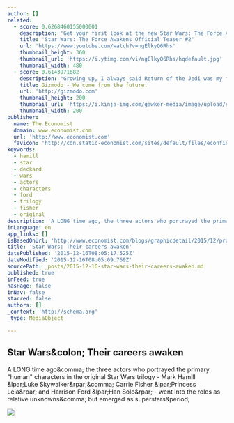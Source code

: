 ```yaml
---
author: []
related:
  - score: 0.6268460155000001
    description: 'Get your first look at the new Star Wars: The Force Awakens teaser #2! Lucasfilm and visionary director J.J. Abrams join forces to take you back again to a galaxy far, far away as "Star Wars" returns to the big screen with "Star Wars: The Force Awakens."'
    title: 'Star Wars: The Force Awakens Official Teaser #2'
    url: 'https://www.youtube.com/watch?v=ngElkyQ6Rhs'
    thumbnail_height: 360
    thumbnail_url: 'https://i.ytimg.com/vi/ngElkyQ6Rhs/hqdefault.jpg'
    thumbnail_width: 480
  - score: 0.6143971682
    description: "Growing up, I always said Return of the Jedi was my favorite Star Wars movie. It wasn't until years later I realized I was in the minority by saying that. Watching it again, I now know exactly why I enjoy it so much, why others don't, and why we're both completely right."
    title: Gizmodo - We come from the future.
    url: 'http://gizmodo.com'
    thumbnail_height: 200
    thumbnail_url: 'https://i.kinja-img.com/gawker-media/image/upload/s---erriNCS--/c_fill,fl_progressive,g_center,h_200,q_80,w_200/fdj3buryz5nuzyf2k620.png'
    thumbnail_width: 200
publisher:
  name: The Economist
  domain: www.economist.com
  url: 'http://www.economist.com'
  favicon: 'http://cdn.static-economist.com/sites/default/files/econfinal_favicon.ico'
keywords:
  - hamill
  - star
  - deckard
  - wars
  - actors
  - characters
  - ford
  - trilogy
  - fisher
  - original
description: 'A LONG time ago, the three actors who portrayed the primary "human" characters in the original Star Wars trilogy - Mark Hamill (Luke Skywalker), Carrie Fisher (Princess Leia) and Harrison Ford (Han Solo) - went into the roles as relative unknowns, but emerged as superstars.'
inLanguage: en
app_links: []
isBasedOnUrl: 'http://www.economist.com/blogs/graphicdetail/2015/12/professional-trajectories-original-star-wars-cast?fsrc=scn/fb/te/bl/ed/theprofessionaltrajectoriesoftheoriginalstarwarscaststarwarstheircareersawaken'
title: 'Star Wars: Their careers awaken'
datePublished: '2015-12-16T08:05:17.525Z'
dateModified: '2015-12-16T08:05:09.769Z'
sourcePath: _posts/2015-12-16-star-wars-their-careers-awaken.md
published: true
inFeed: true
hasPage: false
inNav: false
starred: false
authors: []
_context: 'http://schema.org'
_type: MediaObject

---
```

<article style=""><h1>Star Wars&amp;colon; Their careers awaken</h1><p>A LONG time ago&amp;comma; the three actors who portrayed the primary "human" characters in the original Star Wars trilogy - Mark Hamill &amp;lpar;Luke Skywalker&amp;rpar;&amp;comma; Carrie Fisher &amp;lpar;Princess Leia&amp;rpar; and Harrison Ford &amp;lpar;Han Solo&amp;rpar; - went into the roles as relative unknowns&amp;comma; but emerged as superstars&amp;period;</p><img src="http://cdn.static-economist.com/sites/default/files/images/2015/12/blogs/graphic-detail/20151219_woc915_3.png" /></article>